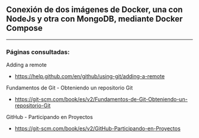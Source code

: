 ## Conexión de dos imágenes de Docker, una con NodeJs y otra con MongoDB, mediante Docker Compose

---

### Páginas consultadas:

Adding a remote

- https://help.github.com/en/github/using-git/adding-a-remote

Fundamentos de Git - Obteniendo un repositorio Git

- https://git-scm.com/book/es/v2/Fundamentos-de-Git-Obteniendo-un-repositorio-Git

GitHub - Participando en Proyectos

- https://git-scm.com/book/es/v2/GitHub-Participando-en-Proyectos
